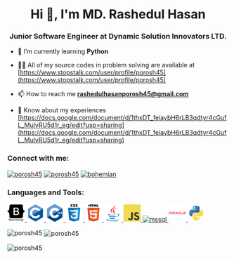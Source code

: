 <h1 align="center">Hi 👋, I'm MD. Rashedul Hasan</h1>
<h3 align="center">Junior Software Engineer at Dynamic Solution Innovators LTD.</h3>

- 🌱 I’m currently learning **Python**

- 👨‍💻 All of my source codes in problem solving are available at [https://www.stopstalk.com/user/profile/porosh45](https://www.stopstalk.com/user/profile/porosh45)

- 📫 How to reach me **rashedulhasanporosh45@gmail.com**

- 📄 Know about my experiences [https://docs.google.com/document/d/1thxDT_feiaybH6rLB3qdtyr4cGufL_MulvRU5d1r_eg/edit?usp=sharing](https://docs.google.com/document/d/1thxDT_feiaybH6rLB3qdtyr4cGufL_MulvRU5d1r_eg/edit?usp=sharing)

<h3 align="left">Connect with me:</h3>
<p align="left">
<a href="https://fb.com/porosh45" target="blank"><img align="center" src="https://raw.githubusercontent.com/rahuldkjain/github-profile-readme-generator/neutral-icons/src/images/icons/Social/facebook.svg" alt="porosh45" height="30" width="40" /></a>
<a href="https://www.codechef.com/users/porosh45" target="blank"><img align="center" src="https://cdn.jsdelivr.net/npm/simple-icons@3.1.0/icons/codechef.svg" alt="porosh45" height="30" width="40" /></a>
<a href="https://codeforces.com/profile/bohemian" target="blank"><img align="center" src="https://cdn.jsdelivr.net/npm/simple-icons@3.0.1/icons/codeforces.svg" alt="bohemian" height="30" width="40" /></a>
</p>

<h3 align="left">Languages and Tools:</h3>
<p align="left"> <a href="https://getbootstrap.com" target="_blank"> <img src="https://raw.githubusercontent.com/devicons/devicon/master/icons/bootstrap/bootstrap-plain-wordmark.svg" alt="bootstrap" width="40" height="40"/> </a> <a href="https://www.cprogramming.com/" target="_blank"> <img src="https://raw.githubusercontent.com/devicons/devicon/master/icons/c/c-original.svg" alt="c" width="40" height="40"/> </a> <a href="https://www.w3schools.com/cpp/" target="_blank"> <img src="https://raw.githubusercontent.com/devicons/devicon/master/icons/cplusplus/cplusplus-original.svg" alt="cplusplus" width="40" height="40"/> </a> <a href="https://www.w3schools.com/css/" target="_blank"> <img src="https://raw.githubusercontent.com/devicons/devicon/master/icons/css3/css3-original-wordmark.svg" alt="css3" width="40" height="40"/> </a> <a href="https://www.w3.org/html/" target="_blank"> <img src="https://raw.githubusercontent.com/devicons/devicon/master/icons/html5/html5-original-wordmark.svg" alt="html5" width="40" height="40"/> </a> <a href="https://www.java.com" target="_blank"> <img src="https://raw.githubusercontent.com/devicons/devicon/master/icons/java/java-original.svg" alt="java" width="40" height="40"/> </a> <a href="https://developer.mozilla.org/en-US/docs/Web/JavaScript" target="_blank"> <img src="https://raw.githubusercontent.com/devicons/devicon/master/icons/javascript/javascript-original.svg" alt="javascript" width="40" height="40"/> </a> <a href="https://www.microsoft.com/en-us/sql-server" target="_blank"> <img src="https://cdn.worldvectorlogo.com/logos/microsoft-sql-server.svg" alt="mssql" width="40" height="40"/> </a> <a href="https://www.oracle.com/" target="_blank"> <img src="https://raw.githubusercontent.com/devicons/devicon/master/icons/oracle/oracle-original.svg" alt="oracle" width="40" height="40"/> </a> <a href="https://www.python.org" target="_blank"> <img src="https://raw.githubusercontent.com/devicons/devicon/master/icons/python/python-original.svg" alt="python" width="40" height="40"/> </a> </p>

<p><img align="left" src="https://github-readme-stats.vercel.app/api/top-langs?username=porosh45&show_icons=true&locale=en&layout=compact" alt="porosh45" /></p>

<p>&nbsp;<img align="center" src="https://github-readme-stats.vercel.app/api?username=porosh45&show_icons=true&locale=en" alt="porosh45" /></p>

<p><img align="center" src="https://github-readme-streak-stats.herokuapp.com/?user=porosh45&" alt="porosh45" /></p>
